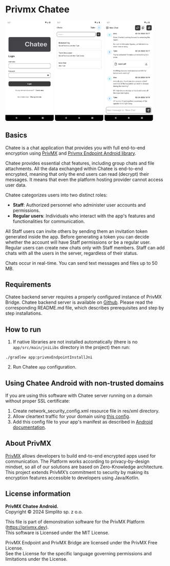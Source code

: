 # Privmx Chatee

<p float="center">
<img width="30%" src="readme/Screenshot_20240729_152127.png">
<img width="30%" src="readme/Screenshot_20240729_152139.png">
<img width="30%" src="readme/Screenshot_20240729_152149.png">
</p>

## Basics

Chatee is a chat application that provides you with full end-to-end encryption
using [PrivMX](https://privmx.dev)
and [Privmx Endpoint Android library](https://github.com/simplito/privmx-endpoint-java/).

Chatee provides essential chat features, including group chats and file attachments. All the data
exchanged within Chatee is
end-to-end encrypted, meaning that only the end users can read (decrypt) their messages. It means
that even the platform hosting
provider cannot access user data.

Chatee categorizes users into two distinct roles:

- **Staff**: Authorized personnel who administer user accounts and permissions.
- **Regular users**: Individuals who interact with the app's features and functionalities for
  communication.

All Staff users can invite others by sending them an invitation token generated inside the app.
Before generating a
token you can decide whether the account will have Staff permissions or be a regular user. Regular
users can create new
chats only with Staff members. Staff can add chats with all the users in the server, regardless of
their status.

Chats occur in real-time. You can send text messages and files up to 50 MB.

## Requirements

Chatee backend server requires a properly configured instance of PrivMX Bridge.
Chatee backend server is available on [Github](https://github.com/simplito/privmx-chatee).
Please read the corresponding README.md file, which describes prerequisites and step by step
installations.

## How to run

1. If native libraries are not installed automatically (there is no `app/src/main/jniLibs` directory
   in the
   project) then run:

```shell
./gradlew app:privmxEndpointInstallJni
```

2. Run Chatee `app` configuration.

## Using Chatee Android with non-trusted domains

If you are using this software with Chatee server running on a domain without proper SSL
certificate:

1. Create network_security_config.xml resource file in res/xml directory.
2. Allow cleartext traffic for your domain
   using [this config](https://developer.android.com/privacy-and-security/risks/cleartext-communications#http-mitigations).
3. Add this config file to your app's manifest as described
   in [Android documentation](https://developer.android.com/privacy-and-security/security-config#manifest).

## About PrivMX

[PrivMX](http://privmx.com) allows developers to build end-to-end encrypted apps used for
communication. The Platform works according to privacy-by-design mindset, so all of our solutions
are based on Zero-Knowledge architecture. This project extends PrivMX’s commitment to security by
making its encryption features accessible to developers using Java/Kotlin.

## License information

**PrivMX Chatee Android.**\
Copyright © 2024 Simplito sp. z o.o.

This file is part of demonstration software for the PrivMX Platform (https://privmx.dev). \
This software is Licensed under the MIT License.

PrivMX Endpoint and PrivMX Bridge are licensed under the PrivMX Free License.\
See the License for the specific language governing permissions and limitations under the License.


